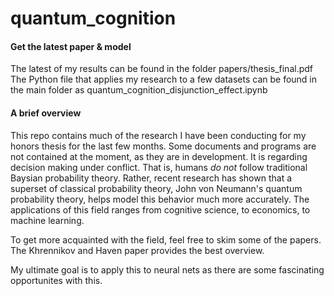 # quantum_cognition 

#### Get the latest paper & model
The latest of my results can be found in the folder papers/thesis_final.pdf
The Python file that applies my research to a few datasets can be found in the main folder as quantum_cognition_disjunction_effect.ipynb

#### A brief overview

This repo contains much of the research I have been conducting for my honors thesis for the last few months. Some documents and programs are not contained at the moment, as they are in development. It is regarding decision making under conflict. That is, humans *do not* follow traditional Baysian probability theory. Rather, recent research has shown that a superset of classical probability theory, John von Neumann's quantum probability theory, helps model this behavior much more accurately. The applications of this field ranges from cognitive science, to economics, to machine learning.

To get more acquainted with the field, feel free to skim some of the papers. The Khrennikov and Haven paper provides the best overview. 

My ultimate goal  is to apply this to neural nets as there are some fascinating opportunites with this.
